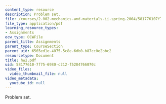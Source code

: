 ```yaml
---
content_type: resource
description: Problem set.
file: /courses/2-002-mechanics-and-materials-ii-spring-2004/581776107f756980c212f5284766070c_hw2.pdf
file_type: application/pdf
learning_resource_types:
- Assignments
ocw_type: OCWFile
parent_title: Assignments
parent_type: CourseSection
parent_uid: 6565ed1e-4075-5c8e-6db0-b87cc0e2bbc2
resourcetype: Document
title: hw2.pdf
uid: 58177610-7f75-6980-c212-f5284766070c
video_files:
  video_thumbnail_file: null
video_metadata:
  youtube_id: null
---
```

Problem set.